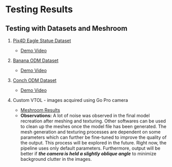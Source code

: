 # Testing Results

## Testing with Datasets and Meshroom
1. [Pix4D Eagle Statue Dataset](https://support.pix4d.com/hc/en-us/articles/360000235126) 
    - [Demo Video](https://youtu.be/RUjHu1pxIZw)

2. [Banana ODM Dataset](https://github.com/pierotofy/dataset_banana/tree/master)
    - [Demo Video](https://youtu.be/yqJpUi0F6II)

3. [Conch ODM Dataset](https://github.com/manand881/Conch/tree/master)
    - [Demo Video](https://youtu.be/SmLFgBPGxrA)

4. Custom VTOL - images acquired using Go Pro camera
    - [Meshroom Results](https://youtu.be/PjF7tZMOvKE)
    - **Observations:** A lot of noise was observed in the final model recreation after meshing and texturing. Other softwares can be used to clean up the meshes once the model file has been generated. The mesh generation and texturing processes are dependent on some parameters which can further be fine-tuned to improve the quality of the output. This process will be explored in the future. Right now, the pipeline uses only default parameters. Furthermore, output will be better if **_the camera is held a slightly oblique angle_** to minimize background clutter in the images.